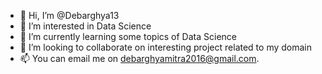 - 👋 Hi, I’m @Debarghya13
- 👀 I’m interested in Data Science
- 🌱 I’m currently learning some topics of Data Science
- 💞️ I’m looking to collaborate on interesting project related to my domain
- 📫 You can email me on debarghyamitra2016@gmail.com.

<!---
Debarghya13/Debarghya13 is a ✨ special ✨ repository because its `README.md` (this file) appears on your GitHub profile.
You can click the Preview link to take a look at your changes.
--->
